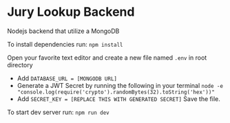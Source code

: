 # Jury Lookup Backend
Nodejs backend that utilize a MongoDB

To install dependencies run:
`npm install`

Open your favorite text editor and create a new file named `.env` in root directory
- Add `DATABASE_URL = [MONGODB URL]`
- Generate a JWT Secret by running the following in your terminal
`node -e "console.log(require('crypto').randomBytes(32).toString('hex'))"`
- Add `SECRET_KEY = [REPLACE THIS WITH GENERATED SECRET]`
Save the file.


To start dev server run:
`npm run dev`
